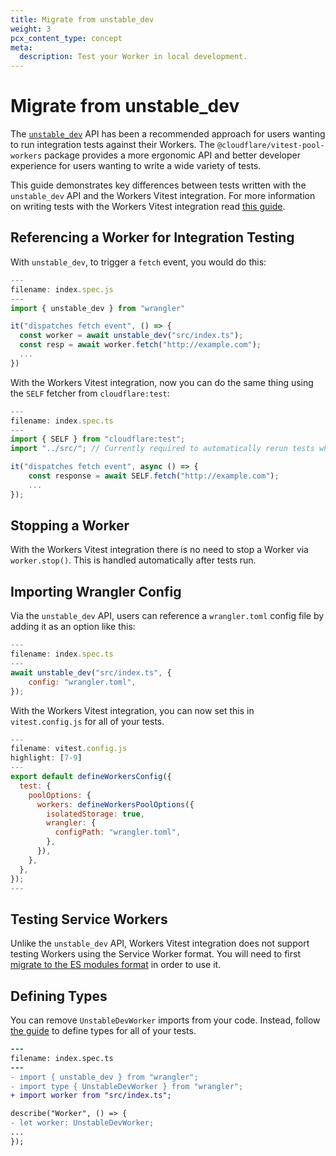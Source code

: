 ```yaml
---
title: Migrate from unstable_dev
weight: 3
pcx_content_type: concept
meta:
  description: Test your Worker in local development.
---
```


# Migrate from unstable_dev

The [`unstable_dev`](/workers/wrangler/api/#unstable_dev) API has been a recommended approach for users wanting to run integration tests against their Workers. The `@cloudflare/vitest-pool-workers` package provides a more ergonomic API and better developer experience for users wanting to write a wide variety of tests.

This guide demonstrates key differences between tests written with the `unstable_dev` API and the Workers Vitest integration. For more information on writing tests with the Workers Vitest integration read [this guide](/workers/testing/vitest/get-started/write-your-first-test/).

## Referencing a Worker for Integration Testing

With `unstable_dev`, to trigger a `fetch` event, you would do this:

```js
---
filename: index.spec.js
---
import { unstable_dev } from "wrangler"

it("dispatches fetch event", () => {
  const worker = await unstable_dev("src/index.ts");
  const resp = await worker.fetch("http://example.com");
  ...
})
```

With the Workers Vitest integration, now you can do the same thing using the `SELF` fetcher from `cloudflare:test`:

```js
---
filename: index.spec.ts
---
import { SELF } from "cloudflare:test";
import "../src/"; // Currently required to automatically rerun tests when `main` changes

it("dispatches fetch event", async () => {
	const response = await SELF.fetch("http://example.com");
	...
});
```

## Stopping a Worker

With the Workers Vitest integration there is no need to stop a Worker via `worker.stop()`. This is handled automatically after tests run.

## Importing Wrangler Config

Via the `unstable_dev` API, users can reference a `wrangler.toml` config file by adding it as an option like this:

```js
---
filename: index.spec.ts
---
await unstable_dev("src/index.ts", {
  	config: "wrangler.toml",
});
```

With the Workers Vitest integration, you can now set this in `vitest.config.js` for all of your tests.

```js
---
filename: vitest.config.js
highlight: [7-9]
---
export default defineWorkersConfig({
  test: {
    poolOptions: {
      workers: defineWorkersPoolOptions({
        isolatedStorage: true,
        wrangler: {
          configPath: "wrangler.toml",
        },
      }),
    },
  },
});
---
```

## Testing Service Workers

Unlike the `unstable_dev` API, Workers Vitest integration does not support testing Workers using the Service Worker format. You will need to first [migrate to the ES modules format](/workers/reference/migrate-to-module-workers/) in order to use it.

## Defining Types

You can remove `UnstableDevWorker` imports from your code. Instead, follow [the guide](/workers/testing/vitest/get-started/write-your-first-test/#define-types) to define types for all of your tests.

```diff
---
filename: index.spec.ts
---
- import { unstable_dev } from "wrangler";
- import type { UnstableDevWorker } from "wrangler";
+ import worker from "src/index.ts";

describe("Worker", () => {
- let worker: UnstableDevWorker;
...
});
```
